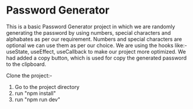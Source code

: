 # Password Generator

This is a basic Password Generator project in which we are randomly generating the password by using numbers, special characters and alphabates as per our requirement. Numbers and special characters are optional we can use them as per our choice.
We are using the hooks like:- useState, useEffect, useCallback to make our project more optimized.
We had added a copy button, which is used for copy the generated password to the clipboard.

Clone the project:-

1. Go to the project directory
2. run "npm install"
3. run "npm run dev"
